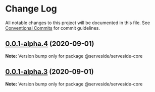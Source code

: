 # Change Log

All notable changes to this project will be documented in this file.
See [Conventional Commits](https://conventionalcommits.org) for commit guidelines.

## [0.0.1-alpha.4](https://github.com/serveside/serveside/compare/v0.0.1-alpha.3...v0.0.1-alpha.4) (2020-09-01)

**Note:** Version bump only for package @serveside/serveside-core





## [0.0.1-alpha.3](https://github.com/serveside/serveside/compare/v0.0.1-alpha.2...v0.0.1-alpha.3) (2020-09-01)

**Note:** Version bump only for package @serveside/serveside-core
